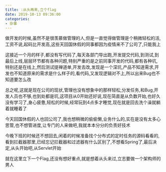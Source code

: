 ```yaml
---
title: :从头再来,立个flag
date: 2019-10-13 09:36:00
categories: 
- 杂事
---
```


做开发的时候,虽然不是很羡慕做管理的人,但是一直觉得做管理是个稍微轻松的活,工资不说,起码比开发高,这些天回国休假的同事都因为疫情来不了公司了,只能我上

这接近一个月的样子,都没有写代码了,每天各部门导出跑,开发提交代码,到测试,到最后上线,层层环节都有各种问题,特别严重的是之前同事开发的代码,都有各种坑,特别还是在线上,然后测试提禅道单,开发去改,发现是一个深坑,产品不知道需求,开发也不知道原来的需求是什么样子的,看代码,又发现逻辑对不上,所以出来Bug也不知道要怎么改

总之呢,这就是现在公司的现状,管理也没有想象中的那样轻松,分发任务,和Bug,开发人员也不够,也到处都是坑,这项目从0开始还好说,现在简直是从负数开始,也好久没有学习了,身心疲惫,轻松的时候,经常玩到4点多才睡觉,现在就是回去洗个澡就躺着就睡着了

今天回国休假的人也回公司了,我也想稍微的偷偷懒,业务什么的,实在是没有太多心思管,也不想管进度,让专门的人来做吧,我就本本分分的负责好技术

今晚下班的时候还不想回去,闲着的时候准备找个分布式的定时任务的源码看看的,看到拦截器那里,已经忘记拦截器和过滤器有什么区别了,不想看Spring了,最后决定,从头开始吧,从Servlet开始

就在这里立下一个Flag,还没有想好重点,就是想着从头来过,立志要做一个架构师的男人

